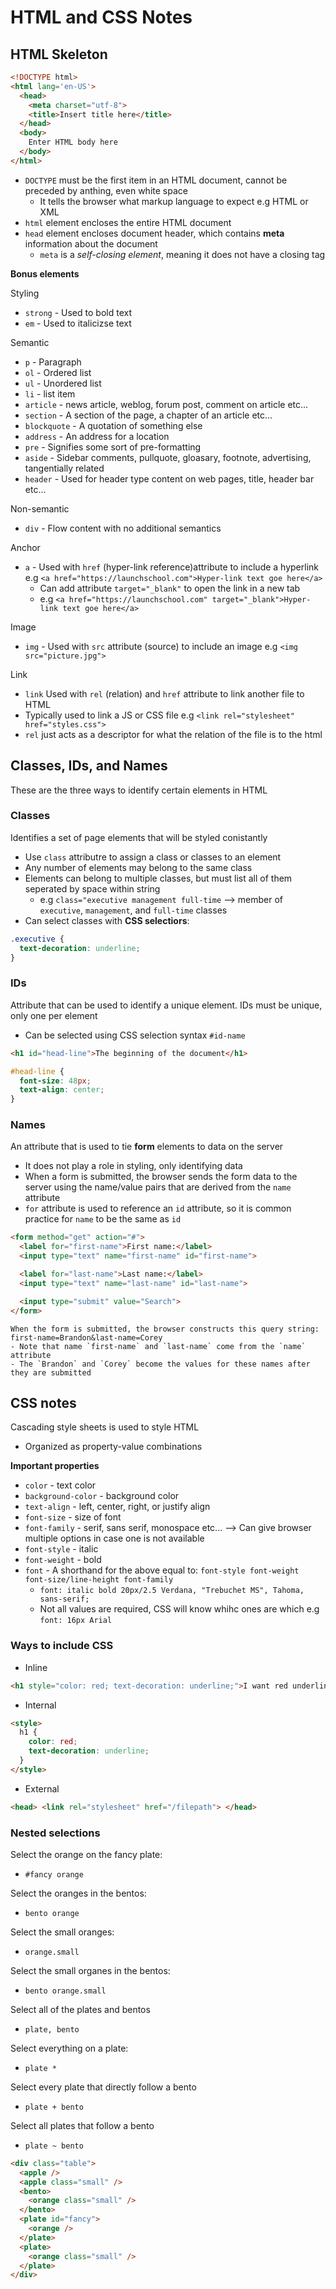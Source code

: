 # HTML and CSS Notes #
## HTML Skeleton ##
```HTML
<!DOCTYPE html>
<html lang='en-US'>
  <head>
    <meta charset="utf-8">
    <title>Insert title here</title>
  </head>
  <body>
    Enter HTML body here
  </body>
</html>
```

- `DOCTYPE` must be the first item in an HTML document, cannot be preceded by anthing, even white space
  - It tells the browser what markup language to expect e.g HTML or XML
- `html` element encloses the entire HTML document
- `head` element encloses document header, which contains **meta** information about the document
  - `meta` is a _self-closing element_, meaning it does not have a closing tag

**Bonus elements**

Styling
- `strong` - Used to bold text
- `em` - Used to italicizse text

Semantic
- `p` - Paragraph
- `ol` - Ordered list
- `ul` - Unordered list
- `li` - list item
- `article` - news article, weblog, forum post, comment on article etc...
- `section` - A section of the page, a chapter of an article etc...
- `blockquote` - A quotation of something else
- `address` - An address for a location
- `pre` - Signifies some sort of pre-formatting
- `aside` - Sidebar comments, pullquote, gloasary, footnote, advertising, tangentially related
- `header` - Used for header type content on web pages, title, header bar etc...

Non-semantic
- `div` - Flow content with no additional semantics

Anchor
- `a` - Used with `href` (hyper-link reference)attribute to include a hyperlink e.g `<a href="https://launchschool.com">Hyper-link text goe here</a>`
  - Can add attribute `target="_blank"` to open the link in a new tab
  - e.g `<a href="https://launchschool.com" target="_blank">Hyper-link text goe here</a>`

Image
- `img` - Used with `src` attribute (source) to include an image e.g `<img src="picture.jpg">`

Link
- `link` Used with `rel` (relation) and `href` attribute to link another file to HTML
- Typically used to link a JS or CSS file e.g `<link rel="stylesheet" href="styles.css">`
- `rel` just acts as a descriptor for what the relation of the file is to the html

## Classes, IDs, and Names ##
These are the three ways to identify certain elements in HTML

### Classes ###
Identifies a set of page elements that will be styled conistantly
- Use `class` attributre to assign a class or classes to an element
- Any number of elements may belong to the same class
- Elements can belong to multiple classes, but must list all of them seperated by space within string
  - e.g `class="executive management full-time` --> member of `executive`, `management`, and `full-time` classes
- Can select classes with **CSS selectiors**:
```css
.executive {
  text-decoration: underline;
}
```

### IDs ###
Attribute that can be used to identify a unique element. IDs must be unique, only one per element
- Can be selected using CSS selection syntax `#id-name`
```html
<h1 id="head-line">The beginning of the document</h1>
```
```css
#head-line {
  font-size: 48px;
  text-align: center;
}
```

### Names ###
An attribute that is used to tie **form** elements to data on the server
- It does not play a role in styling, only identifying data
- When a form is submitted, the browser sends the form data to the server using the name/value pairs that are derived from the `name` attribute
- `for` attribute is used to reference an `id` attribute, so it is common practice for `name` to be the same as `id`
```html
<form method="get" action="#">
  <label for="first-name">First name:</label>
  <input type="text" name="first-name" id="first-name">

  <label for="last-name">Last name:</label>
  <input type="text" name="last-name" id="last-name">

  <input type="submit" value="Search">
</form>
```
```
When the form is submitted, the browser constructs this query string:
first-name=Brandon&last-name=Corey
- Note that name `first-name` and `last-name` come from the `name` attribute
- The `Brandon` and `Corey` become the values for these names after they are submitted
```

## CSS notes ##
Cascading style sheets is used to style HTML
- Organized as property-value combinations

**Important properties**
- `color` - text color
- `background-color` - background color
- `text-align` - left, center, right, or justify align
- `font-size` - size of font
- `font-family` - serif, sans serif, monospace etc... --> Can give browser multiple options in case one is not available
- `font-style` - italic
- `font-weight` - bold
- `font` - A shorthand for the above equal to: `font-style font-weight font-size/line-height font-family`
  - `font: italic bold 20px/2.5 Verdana, "Trebuchet MS", Tahoma, sans-serif;`
  - Not all values are required, CSS will know whihc ones are which e.g `font: 16px Arial`

### Ways to include CSS ###
- Inline
```html
<h1 style="color: red; text-decoration: underline;">I want red underlined text!</h1>
```
- Internal
```html
<style>
  h1 {
    color: red;
    text-decoration: underline;
  }
</style>
```
- External
```html
<head> <link rel="stylesheet" href="/filepath"> </head>
```

### Nested selections ###
Select the orange on the fancy plate:
- `#fancy orange`

Select the oranges in the bentos:
- `bento orange`

Select the small oranges:
- `orange.small`

Select the small organes in the bentos:
- `bento orange.small`

Select all of the plates and bentos
- `plate, bento`

Select everything on a plate:
- `plate *`

Select every plate that directly follow a bento
- `plate + bento`

Select all plates that follow a bento
- `plate ~ bento`

```html
<div class="table">
  <apple />
  <apple class="small" />
  <bento>
    <orange class="small" />
  </bento>
  <plate id="fancy">
    <orange />
  </plate>
  <plate>
    <orange class="small" />
  </plate>
</div>
```